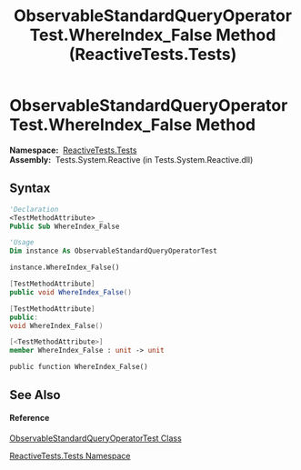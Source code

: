 ﻿---
title: ObservableStandardQueryOperatorTest.WhereIndex_False Method  (ReactiveTests.Tests)
TOCTitle: WhereIndex_False Method
ms:assetid: M:ReactiveTests.Tests.ObservableStandardQueryOperatorTest.WhereIndex_False
ms:mtpsurl: https://msdn.microsoft.com/en-us/library/reactivetests.tests.observablestandardqueryoperatortest.whereindex_false(v=VS.103)
ms:contentKeyID: 36619961
ms.date: 06/28/2011
mtps_version: v=VS.103
f1_keywords:
- ReactiveTests.Tests.ObservableStandardQueryOperatorTest.WhereIndex_False
dev_langs:
- CSharp
- JScript
- VB
- FSharp
- c++
---

# ObservableStandardQueryOperatorTest.WhereIndex\_False Method

**Namespace:**  [ReactiveTests.Tests](hh289046\(v=vs.103\).md)  
**Assembly:**  Tests.System.Reactive (in Tests.System.Reactive.dll)

## Syntax

``` vb
'Declaration
<TestMethodAttribute> _
Public Sub WhereIndex_False
```

``` vb
'Usage
Dim instance As ObservableStandardQueryOperatorTest

instance.WhereIndex_False()
```

``` csharp
[TestMethodAttribute]
public void WhereIndex_False()
```

``` c++
[TestMethodAttribute]
public:
void WhereIndex_False()
```

``` fsharp
[<TestMethodAttribute>]
member WhereIndex_False : unit -> unit 
```

``` jscript
public function WhereIndex_False()
```

## See Also

#### Reference

[ObservableStandardQueryOperatorTest Class](hh288944\(v=vs.103\).md)

[ReactiveTests.Tests Namespace](hh289046\(v=vs.103\).md)

